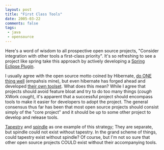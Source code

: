 ```yaml
---
layout: post
title: "First Class Tools"
date: 2005-03-22
comments: false
tags:
 - java
 - opensource
---
```


Here's a word of wisdom to all prospective open source projects, "Consider integration with other tools a first-class priority". It's so refreshing to see a project like spring take this approach by actively developing a [Spring Eclipse Plugin](http://springide-eclip.sourceforge.net/).


I usually agree with the open source motto coined by Hibernate, [do ONE thing well](http://hibernate.org/38.html) (empahsis mine), but even hibernate has forged ahead and developed [their own toolset](http://tools.hibernate.org). What does this mean? While I agree that projects should avoid feature bloat and try to do too many things (*cough* XWork *cough*), it's apparent that a successful project should encompass tools to make it easier for developers to adopt the project. The general consensus thus far has been that most open source projects should consist simply of the "core project" and it should be up to some other project to develop and release tools.


[Tapestry](http://jakarta.apache.org/tapestry/) and [spindle](http://spindle.sourceforge.net/) as one example of this strategy; They are separate, but spindle could not exist without tapestry. In the grand scheme of things, could tapestry exist without spindle? Of course, but I'm not so sure that other open source projects COULD exist without their accompanying tools.

